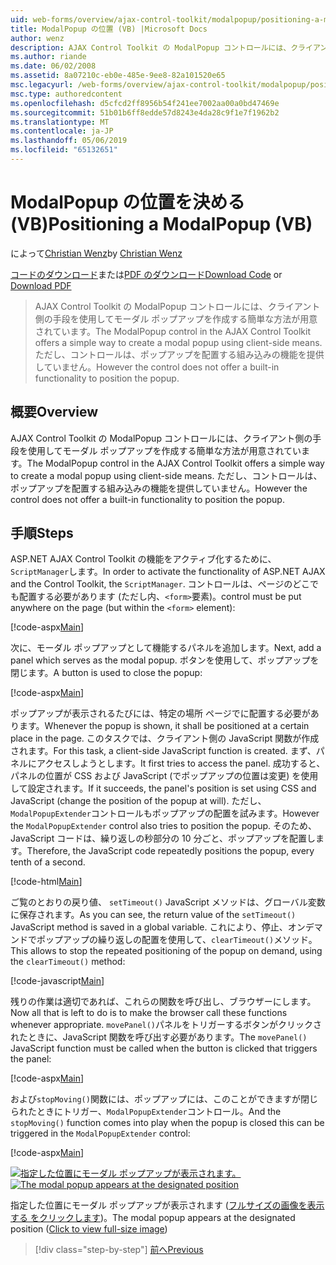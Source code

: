```yaml
---
uid: web-forms/overview/ajax-control-toolkit/modalpopup/positioning-a-modalpopup-vb
title: ModalPopup の位置 (VB) |Microsoft Docs
author: wenz
description: AJAX Control Toolkit の ModalPopup コントロールには、クライアント側の手段を使用してモーダル ポップアップを作成する簡単な方法が用意されています。 ただし、制御は提供されませんをしています.
ms.author: riande
ms.date: 06/02/2008
ms.assetid: 8a07210c-eb0e-485e-9ee8-82a101520e65
msc.legacyurl: /web-forms/overview/ajax-control-toolkit/modalpopup/positioning-a-modalpopup-vb
msc.type: authoredcontent
ms.openlocfilehash: d5cfcd2ff8956b54f241ee7002aa00a0bd47469e
ms.sourcegitcommit: 51b01b6ff8edde57d8243e4da28c9f1e7f1962b2
ms.translationtype: MT
ms.contentlocale: ja-JP
ms.lasthandoff: 05/06/2019
ms.locfileid: "65132651"
---
```

# <a name="positioning-a-modalpopup-vb"></a><span data-ttu-id="2b29b-104">ModalPopup の位置を決める (VB)</span><span class="sxs-lookup"><span data-stu-id="2b29b-104">Positioning a ModalPopup (VB)</span></span>

<span data-ttu-id="2b29b-105">によって[Christian Wenz](https://github.com/wenz)</span><span class="sxs-lookup"><span data-stu-id="2b29b-105">by [Christian Wenz](https://github.com/wenz)</span></span>

<span data-ttu-id="2b29b-106">[コードのダウンロード](http://download.microsoft.com/download/2/4/0/24052038-f942-4336-905b-b60ae56f0dd5/ModalPopup4.vb.zip)または[PDF のダウンロード](http://download.microsoft.com/download/b/6/a/b6ae89ee-df69-4c87-9bfb-ad1eb2b23373/modalpopup4VB.pdf)</span><span class="sxs-lookup"><span data-stu-id="2b29b-106">[Download Code](http://download.microsoft.com/download/2/4/0/24052038-f942-4336-905b-b60ae56f0dd5/ModalPopup4.vb.zip) or [Download PDF](http://download.microsoft.com/download/b/6/a/b6ae89ee-df69-4c87-9bfb-ad1eb2b23373/modalpopup4VB.pdf)</span></span>

> <span data-ttu-id="2b29b-107">AJAX Control Toolkit の ModalPopup コントロールには、クライアント側の手段を使用してモーダル ポップアップを作成する簡単な方法が用意されています。</span><span class="sxs-lookup"><span data-stu-id="2b29b-107">The ModalPopup control in the AJAX Control Toolkit offers a simple way to create a modal popup using client-side means.</span></span> <span data-ttu-id="2b29b-108">ただし、コントロールは、ポップアップを配置する組み込みの機能を提供していません。</span><span class="sxs-lookup"><span data-stu-id="2b29b-108">However the control does not offer a built-in functionality to position the popup.</span></span>

## <a name="overview"></a><span data-ttu-id="2b29b-109">概要</span><span class="sxs-lookup"><span data-stu-id="2b29b-109">Overview</span></span>

<span data-ttu-id="2b29b-110">AJAX Control Toolkit の ModalPopup コントロールには、クライアント側の手段を使用してモーダル ポップアップを作成する簡単な方法が用意されています。</span><span class="sxs-lookup"><span data-stu-id="2b29b-110">The ModalPopup control in the AJAX Control Toolkit offers a simple way to create a modal popup using client-side means.</span></span> <span data-ttu-id="2b29b-111">ただし、コントロールは、ポップアップを配置する組み込みの機能を提供していません。</span><span class="sxs-lookup"><span data-stu-id="2b29b-111">However the control does not offer a built-in functionality to position the popup.</span></span>

## <a name="steps"></a><span data-ttu-id="2b29b-112">手順</span><span class="sxs-lookup"><span data-stu-id="2b29b-112">Steps</span></span>

<span data-ttu-id="2b29b-113">ASP.NET AJAX Control Toolkit の機能をアクティブ化するために、`ScriptManager`します。</span><span class="sxs-lookup"><span data-stu-id="2b29b-113">In order to activate the functionality of ASP.NET AJAX and the Control Toolkit, the `ScriptManager`.</span></span> <span data-ttu-id="2b29b-114">コントロールは、ページのどこでも配置する必要があります (ただし内、`<form>`要素)。</span><span class="sxs-lookup"><span data-stu-id="2b29b-114">control must be put anywhere on the page (but within the `<form>` element):</span></span>

[!code-aspx[Main](positioning-a-modalpopup-vb/samples/sample1.aspx)]

<span data-ttu-id="2b29b-115">次に、モーダル ポップアップとして機能するパネルを追加します。</span><span class="sxs-lookup"><span data-stu-id="2b29b-115">Next, add a panel which serves as the modal popup.</span></span> <span data-ttu-id="2b29b-116">ボタンを使用して、ポップアップを閉じます。</span><span class="sxs-lookup"><span data-stu-id="2b29b-116">A button is used to close the popup:</span></span>

[!code-aspx[Main](positioning-a-modalpopup-vb/samples/sample2.aspx)]

<span data-ttu-id="2b29b-117">ポップアップが表示されるたびには、特定の場所 ページでに配置する必要があります。</span><span class="sxs-lookup"><span data-stu-id="2b29b-117">Whenever the popup is shown, it shall be positioned at a certain place in the page.</span></span> <span data-ttu-id="2b29b-118">このタスクでは、クライアント側の JavaScript 関数が作成されます。</span><span class="sxs-lookup"><span data-stu-id="2b29b-118">For this task, a client-side JavaScript function is created.</span></span> <span data-ttu-id="2b29b-119">まず、パネルにアクセスしようとします。</span><span class="sxs-lookup"><span data-stu-id="2b29b-119">It first tries to access the panel.</span></span> <span data-ttu-id="2b29b-120">成功すると、パネルの位置が CSS および JavaScript (でポップアップの位置は変更) を使用して設定されます。</span><span class="sxs-lookup"><span data-stu-id="2b29b-120">If it succeeds, the panel's position is set using CSS and JavaScript (change the position of the popup at will).</span></span> <span data-ttu-id="2b29b-121">ただし、`ModalPopupExtender`コントロールもポップアップの配置を試みます。</span><span class="sxs-lookup"><span data-stu-id="2b29b-121">However the `ModalPopupExtender` control also tries to position the popup.</span></span> <span data-ttu-id="2b29b-122">そのため、JavaScript コードは、繰り返しの秒部分の 10 分ごと、ポップアップを配置します。</span><span class="sxs-lookup"><span data-stu-id="2b29b-122">Therefore, the JavaScript code repeatedly positions the popup, every tenth of a second.</span></span>

[!code-html[Main](positioning-a-modalpopup-vb/samples/sample3.html)]

<span data-ttu-id="2b29b-123">ご覧のとおりの戻り値、 `setTimeout()` JavaScript メソッドは、グローバル変数に保存されます。</span><span class="sxs-lookup"><span data-stu-id="2b29b-123">As you can see, the return value of the `setTimeout()` JavaScript method is saved in a global variable.</span></span> <span data-ttu-id="2b29b-124">これにより、停止、オンデマンドでポップアップの繰り返しの配置を使用して、`clearTimeout()`メソッド。</span><span class="sxs-lookup"><span data-stu-id="2b29b-124">This allows to stop the repeated positioning of the popup on demand, using the `clearTimeout()` method:</span></span>

[!code-javascript[Main](positioning-a-modalpopup-vb/samples/sample4.js)]

<span data-ttu-id="2b29b-125">残りの作業は適切であれば、これらの関数を呼び出し、ブラウザーにします。</span><span class="sxs-lookup"><span data-stu-id="2b29b-125">Now all that is left to do is to make the browser call these functions whenever appropriate.</span></span> <span data-ttu-id="2b29b-126">`movePanel()`パネルをトリガーするボタンがクリックされたときに、JavaScript 関数を呼び出す必要があります。</span><span class="sxs-lookup"><span data-stu-id="2b29b-126">The `movePanel()` JavaScript function must be called when the button is clicked that triggers the panel:</span></span>

[!code-aspx[Main](positioning-a-modalpopup-vb/samples/sample5.aspx)]

<span data-ttu-id="2b29b-127">および`stopMoving()`関数には、ポップアップには、このことができますが閉じられたときにトリガー、`ModalPopupExtender`コントロール。</span><span class="sxs-lookup"><span data-stu-id="2b29b-127">And the `stopMoving()` function comes into play when the popup is closed this can be triggered in the `ModalPopupExtender` control:</span></span>

[!code-aspx[Main](positioning-a-modalpopup-vb/samples/sample6.aspx)]

<span data-ttu-id="2b29b-128">[![指定した位置にモーダル ポップアップが表示されます。](positioning-a-modalpopup-vb/_static/image2.png)](positioning-a-modalpopup-vb/_static/image1.png)</span><span class="sxs-lookup"><span data-stu-id="2b29b-128">[![The modal popup appears at the designated position](positioning-a-modalpopup-vb/_static/image2.png)](positioning-a-modalpopup-vb/_static/image1.png)</span></span>

<span data-ttu-id="2b29b-129">指定した位置にモーダル ポップアップが表示されます ([フルサイズの画像を表示する をクリックします](positioning-a-modalpopup-vb/_static/image3.png))。</span><span class="sxs-lookup"><span data-stu-id="2b29b-129">The modal popup appears at the designated position ([Click to view full-size image](positioning-a-modalpopup-vb/_static/image3.png))</span></span>

> [!div class="step-by-step"]
> [<span data-ttu-id="2b29b-130">前へ</span><span class="sxs-lookup"><span data-stu-id="2b29b-130">Previous</span></span>](handling-postbacks-from-a-modalpopup-vb.md)
